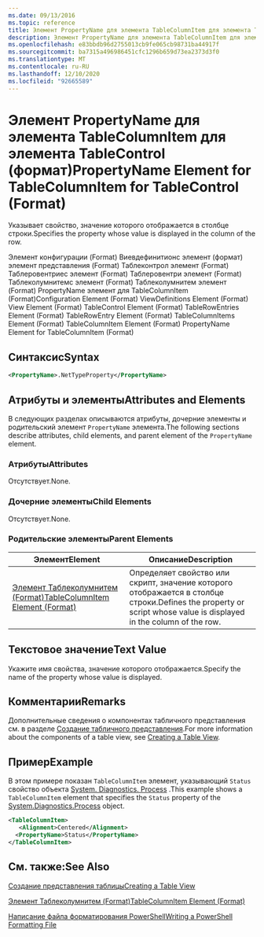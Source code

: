 ```yaml
---
ms.date: 09/13/2016
ms.topic: reference
title: Элемент PropertyName для элемента TableColumnItem для элемента TableControl (формат)
description: Элемент PropertyName для элемента TableColumnItem для элемента TableControl (формат)
ms.openlocfilehash: e83bbdb96d2755013cb9fe065cb98731ba44917f
ms.sourcegitcommit: ba7315a496986451cfc1296b659d73ea2373d3f0
ms.translationtype: MT
ms.contentlocale: ru-RU
ms.lasthandoff: 12/10/2020
ms.locfileid: "92665589"
---
```

# <a name="propertyname-element-for-tablecolumnitem-for-tablecontrol-format"></a><span data-ttu-id="3a669-103">Элемент PropertyName для элемента TableColumnItem для элемента TableControl (формат)</span><span class="sxs-lookup"><span data-stu-id="3a669-103">PropertyName Element for TableColumnItem for TableControl (Format)</span></span>

<span data-ttu-id="3a669-104">Указывает свойство, значение которого отображается в столбце строки.</span><span class="sxs-lookup"><span data-stu-id="3a669-104">Specifies the property whose value is displayed in the column of the row.</span></span>

<span data-ttu-id="3a669-105">Элемент конфигурации (Format) Виевдефинитионс элемент (формат) элемент представления (Format) Таблеконтрол элемент (Format) Таблеровентриес элемент (Format) Таблеровентри элемент (Format) Таблеколумнитемс элемент (Format) Таблеколумнитем элемент (Format) PropertyName элемент для TableColumnItem (Format)</span><span class="sxs-lookup"><span data-stu-id="3a669-105">Configuration Element (Format) ViewDefinitions Element (Format) View Element (Format) TableControl Element (Format) TableRowEntries Element (Format) TableRowEntry Element (Format) TableColumnItems Element (Format) TableColumnItem Element (Format) PropertyName Element for TableColumnItem (Format)</span></span>

## <a name="syntax"></a><span data-ttu-id="3a669-106">Синтаксис</span><span class="sxs-lookup"><span data-stu-id="3a669-106">Syntax</span></span>

```xml
<PropertyName>.NetTypeProperty</PropertyName>
```

## <a name="attributes-and-elements"></a><span data-ttu-id="3a669-107">Атрибуты и элементы</span><span class="sxs-lookup"><span data-stu-id="3a669-107">Attributes and Elements</span></span>

<span data-ttu-id="3a669-108">В следующих разделах описываются атрибуты, дочерние элементы и родительский элемент `PropertyName` элемента.</span><span class="sxs-lookup"><span data-stu-id="3a669-108">The following sections describe attributes, child elements, and parent element of the `PropertyName` element.</span></span>

### <a name="attributes"></a><span data-ttu-id="3a669-109">Атрибуты</span><span class="sxs-lookup"><span data-stu-id="3a669-109">Attributes</span></span>

<span data-ttu-id="3a669-110">Отсутствует.</span><span class="sxs-lookup"><span data-stu-id="3a669-110">None.</span></span>

### <a name="child-elements"></a><span data-ttu-id="3a669-111">Дочерние элементы</span><span class="sxs-lookup"><span data-stu-id="3a669-111">Child Elements</span></span>

<span data-ttu-id="3a669-112">Отсутствует.</span><span class="sxs-lookup"><span data-stu-id="3a669-112">None.</span></span>

### <a name="parent-elements"></a><span data-ttu-id="3a669-113">Родительские элементы</span><span class="sxs-lookup"><span data-stu-id="3a669-113">Parent Elements</span></span>

|<span data-ttu-id="3a669-114">Элемент</span><span class="sxs-lookup"><span data-stu-id="3a669-114">Element</span></span>|<span data-ttu-id="3a669-115">Описание</span><span class="sxs-lookup"><span data-stu-id="3a669-115">Description</span></span>|
|-------------|-----------------|
|[<span data-ttu-id="3a669-116">Элемент Таблеколумнитем (Format)</span><span class="sxs-lookup"><span data-stu-id="3a669-116">TableColumnItem Element (Format)</span></span>](./tablecolumnitem-element-for-tablecolumnitems-for-tablecontrol-format.md)|<span data-ttu-id="3a669-117">Определяет свойство или скрипт, значение которого отображается в столбце строки.</span><span class="sxs-lookup"><span data-stu-id="3a669-117">Defines the property or script whose value is displayed in the column of the row.</span></span>|

## <a name="text-value"></a><span data-ttu-id="3a669-118">Текстовое значение</span><span class="sxs-lookup"><span data-stu-id="3a669-118">Text Value</span></span>

<span data-ttu-id="3a669-119">Укажите имя свойства, значение которого отображается.</span><span class="sxs-lookup"><span data-stu-id="3a669-119">Specify the name of the property whose value is displayed.</span></span>

## <a name="remarks"></a><span data-ttu-id="3a669-120">Комментарии</span><span class="sxs-lookup"><span data-stu-id="3a669-120">Remarks</span></span>

<span data-ttu-id="3a669-121">Дополнительные сведения о компонентах табличного представления см. в разделе [Создание табличного представления](./creating-a-table-view.md).</span><span class="sxs-lookup"><span data-stu-id="3a669-121">For more information about the components of a table view, see [Creating a Table View](./creating-a-table-view.md).</span></span>

## <a name="example"></a><span data-ttu-id="3a669-122">Пример</span><span class="sxs-lookup"><span data-stu-id="3a669-122">Example</span></span>

<span data-ttu-id="3a669-123">В этом примере показан `TableColumnItem` элемент, указывающий `Status` свойство объекта [System. Diagnostics. Process](/dotnet/api/System.Diagnostics.Process) .</span><span class="sxs-lookup"><span data-stu-id="3a669-123">This example shows a `TableColumnItem` element that specifies the `Status` property of the [System.Diagnostics.Process](/dotnet/api/System.Diagnostics.Process) object.</span></span>

```xml
<TableColumnItem>
   <Alignment>Centered</Alignment>
  <PropertyName>Status</PropertyName>
</TableColumnItem>

```

## <a name="see-also"></a><span data-ttu-id="3a669-124">См. также:</span><span class="sxs-lookup"><span data-stu-id="3a669-124">See Also</span></span>

[<span data-ttu-id="3a669-125">Создание представления таблицы</span><span class="sxs-lookup"><span data-stu-id="3a669-125">Creating a Table View</span></span>](./creating-a-table-view.md)

[<span data-ttu-id="3a669-126">Элемент Таблеколумнитем (Format)</span><span class="sxs-lookup"><span data-stu-id="3a669-126">TableColumnItem Element (Format)</span></span>](./tablecolumnitem-element-for-tablecolumnitems-for-tablecontrol-format.md)

[<span data-ttu-id="3a669-127">Написание файла форматирования PowerShell</span><span class="sxs-lookup"><span data-stu-id="3a669-127">Writing a PowerShell Formatting File</span></span>](./writing-a-powershell-formatting-file.md)
